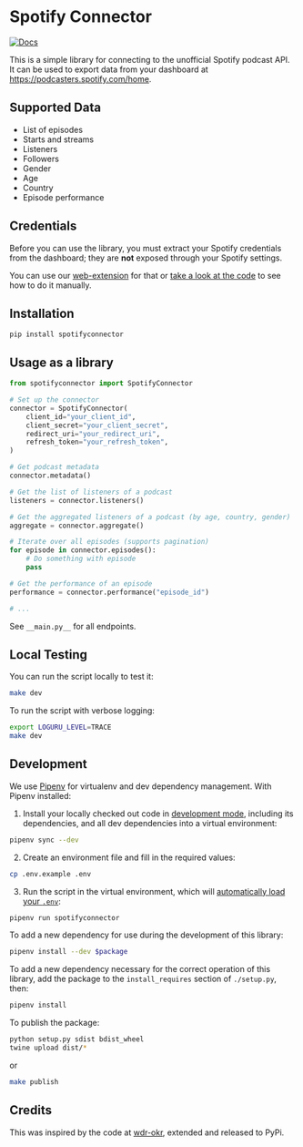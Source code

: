 # Spotify Connector

[![Docs](https://readthedocs.org/projects/spotify-connector/badge?version=latest)](https://spotify-connector.readthedocs.io)

This is a simple library for connecting to the unofficial Spotify podcast API.  
It can be used to export data from your dashboard at
https://podcasters.spotify.com/home.

## Supported Data

- List of episodes
- Starts and streams
- Listeners
- Followers
- Gender
- Age
- Country
- Episode performance

## Credentials

Before you can use the library, you must extract your Spotify credentials from the dashboard;
they are **not** exposed through your Spotify settings.

You can use our [web-extension](https://github.com/openpodcast/web-extension) for that
or [take a look at the code](https://github.com/openpodcast/web-extension/blob/7ce0865d22bea34fcfc53eec06b25cd076aa8034/src/openpodcast.js)
to see how to do it manually.

## Installation

```
pip install spotifyconnector
```

## Usage as a library

```python
from spotifyconnector import SpotifyConnector

# Set up the connector
connector = SpotifyConnector(
    client_id="your_client_id",
    client_secret="your_client_secret",
    redirect_uri="your_redirect_uri",
    refresh_token="your_refresh_token",
)

# Get podcast metadata
connector.metadata()

# Get the list of listeners of a podcast
listeners = connector.listeners()

# Get the aggregated listeners of a podcast (by age, country, gender)
aggregate = connector.aggregate()

# Iterate over all episodes (supports pagination)
for episode in connector.episodes():
    # Do something with episode
    pass

# Get the performance of an episode
performance = connector.performance("episode_id")

# ...
```

See `__main.py__` for all endpoints.

## Local Testing

You can run the script locally to test it:

```sh
make dev
```

To run the script with verbose logging:

```sh
export LOGURU_LEVEL=TRACE
make dev
```

## Development

We use [Pipenv] for virtualenv and dev dependency management. With Pipenv
installed:

1. Install your locally checked out code in [development mode], including its
   dependencies, and all dev dependencies into a virtual environment:

```sh
pipenv sync --dev
```

2. Create an environment file and fill in the required values:

```sh
cp .env.example .env
```

3. Run the script in the virtual environment, which will [automatically load
   your `.env`][env]:

```sh
pipenv run spotifyconnector
```

To add a new dependency for use during the development of this library:

```sh
pipenv install --dev $package
```

To add a new dependency necessary for the correct operation of this library, add
the package to the `install_requires` section of `./setup.py`, then:

```sh
pipenv install
```

To publish the package:

```sh
python setup.py sdist bdist_wheel
twine upload dist/*
```

or

```sh
make publish
```

## Credits

This was inspired by the code at [wdr-okr], extended and released to PyPi.

[pipenv]: https://pipenv.pypa.io/en/latest/index.html#install-pipenv-today
[development mode]: https://setuptools.pypa.io/en/latest/userguide/development_mode.html
[env]: https://pipenv.pypa.io/en/latest/advanced/#automatic-loading-of-env
[wdr-okr]: https://github.com/wdr-data/wdr-okr
